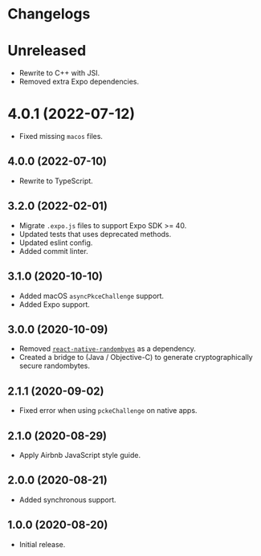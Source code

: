 # Changelogs

# Unreleased
* Rewrite to C++ with JSI.
* Removed extra Expo dependencies.

# 4.0.1 (2022-07-12)
* Fixed missing `macos` files.

## 4.0.0 (2022-07-10)
* Rewrite to TypeScript.

## 3.2.0 (2022-02-01)
* Migrate `.expo.js` files to support Expo SDK >= 40.
* Updated tests that uses deprecated methods.
* Updated eslint config.
* Added commit linter.

## 3.1.0 (2020-10-10)
* Added macOS `asyncPkceChallenge` support.
* Added Expo support.

## 3.0.0 (2020-10-09)
* Removed [`react-native-randombyes`](https://github.com/mvayngrib/react-native-randombytes) as a dependency.
* Created a bridge to (Java / Objective-C) to generate cryptographically secure randombytes.

## 2.1.1 (2020-09-02)
* Fixed error when using `pckeChallenge` on native apps.

## 2.1.0 (2020-08-29)
* Apply Airbnb JavaScript style guide.

## 2.0.0 (2020-08-21)
* Added synchronous support.

## 1.0.0 (2020-08-20)
* Initial release.
